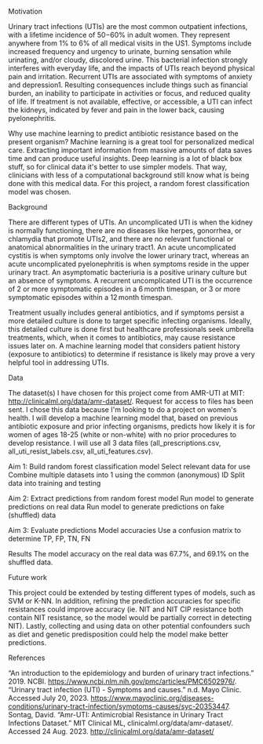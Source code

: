Motivation

Urinary tract infections (UTIs) are the most common outpatient infections, with a lifetime incidence of 50−60% in adult women. They represent anywhere from 1% to 6% of all medical visits in the US1. Symptoms include increased frequency and urgency to urinate, burning sensation while urinating, and/or cloudy, discolored urine. This bacterial infection strongly interferes with everyday life, and the impacts of UTIs reach beyond physical pain and irritation. Recurrent UTIs are associated with symptoms of anxiety and depression1. Resulting consequences include things such as financial burden, an inability to participate in activities or focus, and reduced quality of life. If treatment is not available, effective, or accessible, a UTI can infect the kidneys, indicated by fever and pain in the lower back, causing pyelonephritis.

Why use machine learning to predict antibiotic resistance based on the present organism? Machine learning is a great tool for personalized medical care. Extracting important information from massive amounts of data saves time and can produce useful insights. Deep learning is a lot of black box stuff, so for clinical data it's better to use simpler models. That way, clinicians with less of a computational background still know what is being done with this medical data. For this project, a random forest classification model was chosen.

Background

There are different types of UTIs. An uncomplicated UTI is when the kidney is normally functioning, there are no diseases like herpes, gonorrhea, or chlamydia that promote UTIs2, and there are no relevant functional or anatomical abnormalities in the urinary tract1. An acute uncomplicated cystitis is when symptoms only involve the lower urinary tract, whereas an acute uncomplicated pyelonephritis is when symptoms reside in the upper urinary tract. An asymptomatic bacteriuria is a positive urinary culture but an absence of symptoms. A recurrent uncomplicated UTI is the occurrence of 2 or more symptomatic episodes in a 6 month timespan, or 3 or more symptomatic episodes within a 12 month timespan. 

Treatment usually includes general antibiotics, and if symptoms persist a more detailed culture is done to target specific infecting organisms. Ideally, this detailed culture is done first but healthcare professionals seek umbrella treatments, which, when it comes to antibiotics, may cause resistance issues later on. A machine learning model that considers patient history (exposure to antibiotics) to determine if resistance is likely may prove a very helpful tool in addressing UTIs.

Data

The dataset(s) I have chosen for this project come from AMR-UTI at MIT: http://clinicalml.org/data/amr-dataset/. Request for access to files has been sent. I chose this data because I'm looking to do a project on women's health. I will develop a machine learning model that, based on previous antibiotic exposure and prior infecting organisms, predicts how likely it is for women of ages 18-25 (white or non-white) with no prior procedures to develop resistance. I will use all 3 data files (all_prescriptions.csv, all_uti_resist_labels.csv, all_uti_features.csv).


Aim 1: Build random forest classification model
Select relevant data for use
Combine multiple datasets into 1 using the common (anonymous) ID
Split data into training and testing


Aim 2: Extract predictions from random forest model
Run model to generate predictions on real data
Run model to generate predictions on fake (shuffled) data


Aim 3: Evaluate predictions
Model accuracies
Use a confusion matrix to determine TP, FP, TN, FN


Results
The model accuracy on the real data was 67.7%, and 69.1% on the shuffled data. 


Future work

This project could be extended by testing different types of models, such as SVM or K-NN. In addition, refining the prediction accuracies for specific resistances could improve accuracy (ie. NIT and NIT CIP resistance both contain NIT resistance, so the model would be partially correct in detecting NIT). Lastly, collecting and using data on other potential confounders such as diet and genetic predisposition could help the model make better predictions.


References

“An introduction to the epidemiology and burden of urinary tract infections.” 2019. NCBI. https://www.ncbi.nlm.nih.gov/pmc/articles/PMC6502976/.
“Urinary tract infection (UTI) - Symptoms and causes.” n.d. Mayo Clinic. Accessed July 20, 2023. https://www.mayoclinic.org/diseases-conditions/urinary-tract-infection/symptoms-causes/syc-20353447.
Sontag, David. “Amr-UTI: Antimicrobial Resistance in Urinary Tract Infections Dataset.” MIT Clinical ML, clinicalml.org/data/amr-dataset/. Accessed 24 Aug. 2023. http://clinicalml.org/data/amr-dataset/
